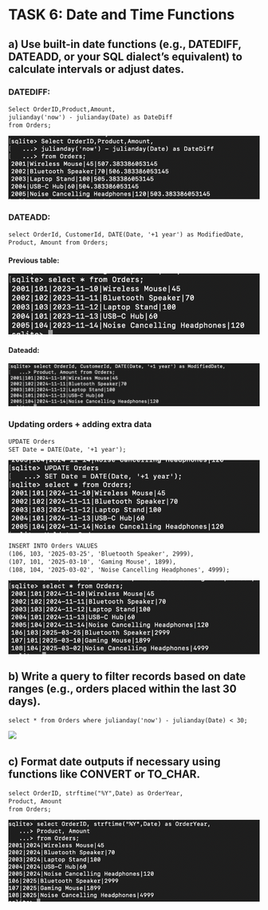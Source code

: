 # TASK 6: Date and Time Functions

## a) Use built-in date functions (e.g., DATEDIFF, DATEADD, or your SQL dialect’s equivalent) to calculate intervals or adjust dates.

### DATEDIFF:

```
Select OrderID,Product,Amount,
julianday('now') - julianday(Date) as DateDiff
from Orders;
```

![](task6_DATEDIFF.png)

### DATEADD:

```
select OrderId, CustomerId, DATE(Date, '+1 year') as ModifiedDate,
Product, Amount from Orders;
```

#### Previous table:

![](task6_orders.png)

#### Dateadd:

![](task6_DATEADD.png)

### Updating orders + adding extra data

```
UPDATE Orders
SET Date = DATE(Date, '+1 year');
```

![](task6_UPDATE.png)

```
INSERT INTO Orders VALUES
(106, 103, '2025-03-25', 'Bluetooth Speaker', 2999),
(107, 101, '2025-03-10', 'Gaming Mouse', 1899),
(108, 104, '2025-03-02', 'Noise Cancelling Headphones', 4999);
```

![](task6_INSERT.png)

## b) Write a query to filter records based on date ranges (e.g., orders placed within the last 30 days).

```
select * from Orders where julianday('now') - julianday(Date) < 30;
```

![](task6_interval)

## c) Format date outputs if necessary using functions like CONVERT or TO_CHAR.

```
select OrderID, strftime("%Y",Date) as OrderYear,
Product, Amount
from Orders;
```

![](task6_strftime.png)
